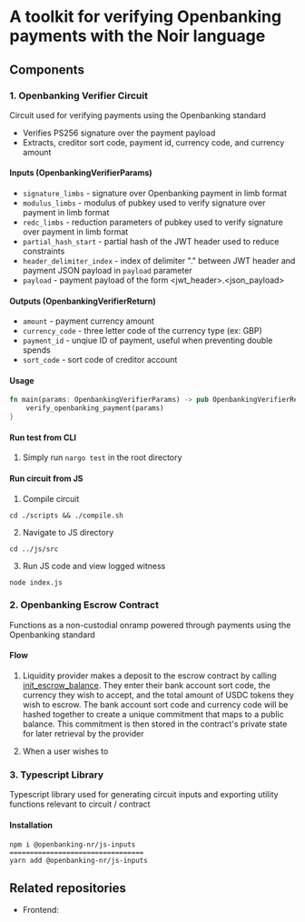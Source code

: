 # A toolkit for verifying Openbanking payments with the Noir language

## Components

### 1. Openbanking Verifier Circuit

Circuit used for verifying payments using the Openbanking standard
 - Verifies PS256 signature over the payment payload
 - Extracts, creditor sort code, payment id, currency code, and currency amount

#### Inputs (OpenbankingVerifierParams)
 - `signature_limbs` - signature over Openbanking payment in limb format
 - `modulus_limbs` - modulus of pubkey used to verify signature over payment in limb format
 - `redc_limbs` - reduction parameters of pubkey used to verify signature over payment in limb format
 - `partial_hash_start` - partial hash of the JWT header used to reduce constraints
 - `header_delimiter_index` - index of delimiter "." between JWT header and payment JSON payload in `payload` parameter
 - `payload` - payment payload of the form <jwt_header>.<json_payload>

#### Outputs (OpenbankingVerifierReturn)
 - `amount` - payment currency amount
 - `currency_code` - three letter code of the currency type (ex: GBP)
 - `payment_id` - unqiue ID of payment, useful when preventing double spends
- `sort_code` - sort code of creditor account

#### Usage
```rust
fn main(params: OpenbankingVerifierParams) -> pub OpenbankingVerifierReturn {
    verify_openbanking_payment(params)
}
```

#### Run test from CLI

1. Simply run `nargo test` in the root directory 

#### Run circuit from JS

1. Compile circuit
```
cd ./scripts && ./compile.sh
```

2. Navigate to JS directory
```
cd ../js/src
```

3. Run JS code and view logged witness
```
node index.js
```

### 2. Openbanking Escrow Contract

Functions as a non-custodial onramp powered through payments using the Openbanking standard

#### Flow
1. Liquidity provider makes a deposit to the escrow contract by calling [init_escrow_balance](https://github.com/Mach-34/openbanking-circuit/blob/02be004068aa9548c126934fcfbeb95951c23884/contracts/openbanking-escrow/src/main.nr#L104). They enter their bank account sort code, the currency they wish to accept, and the total amount of USDC tokens they wish to escrow. The bank account sort code and currency code will be hashed together to create a unique commitment that maps to a public balance. This commitment is then stored in the contract's private state for later retrieval by the provider 

2. When a user wishes to 
   

### 3. Typescript Library
Typescript library used for generating circuit inputs and exporting utility functions relevant to circuit / contract

#### Installation
```
npm i @openbanking-nr/js-inputs
=================================
yarn add @openbanking-nr/js-inputs 
```

## Related repositories
- Frontend: 
